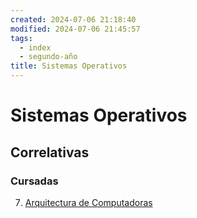 ```yaml
---
created: 2024-07-06 21:18:40
modified: 2024-07-06 21:45:57
tags:
  - index
  - segundo-año
title: Sistemas Operativos
---
```


# Sistemas Operativos

## Correlativas

### Cursadas

7. [Arquitectura de Computadoras](Arquitectura%20de%20Computadoras.md)
